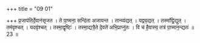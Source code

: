+++
title = "09 01"

+++
प्र॒जाप॑तिर्दे॒वान॑सृजत । ते पा॒प्मना॒ सन्दि॑ता अजायन्त । तान्व्य॑द्यत् । यद्व्य॒द्यत् । तस्मा᳚द्वि॒द्युत् । तम॑वृश्चत् ।  यदवृ॑श्चत् । तस्मा॒द्वृष्टिः॑ । तस्मा॒द्यत्रै॒ते दे॒वते॑ अभि॒प्राप्नु॑तः । वि च॑ है॒वास्य॒ तत्र॑ पा॒प्मान॒न्द्यतः॑ ॥ 23 ॥


